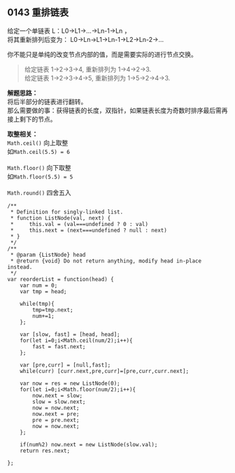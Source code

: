 ## 0143 重排链表
给定一个单链表 L：L0→L1→…→Ln-1→Ln ，<br>
将其重新排列后变为： L0→Ln→L1→Ln-1→L2→Ln-2→…<br>

你不能只是单纯的改变节点内部的值，而是需要实际的进行节点交换。

>给定链表 1->2->3->4, 重新排列为 1->4->2->3.<br>
给定链表 1->2->3->4->5, 重新排列为 1->5->2->4->3.

**解题思路：**<br>
将后半部分的链表进行翻转。<br>
那么需要做的事：获得链表的长度，双指针，如果链表长度为奇数时排序最后需再接上剩下的节点。

**取整相关：**<br>
`Math.ceil()` 向上取整<br>
如`Math.ceil(5.5) = 6`<br><br>
`Math.floor()` 向下取整<br>
如`Math.floor(5.5) = 5`<br><br>
`Math.round()`  四舍五入




```
/**
 * Definition for singly-linked list.
 * function ListNode(val, next) {
 *     this.val = (val===undefined ? 0 : val)
 *     this.next = (next===undefined ? null : next)
 * }
 */
/**
 * @param {ListNode} head
 * @return {void} Do not return anything, modify head in-place instead.
 */
var reorderList = function(head) {
    var num = 0;
    var tmp = head;

    while(tmp){
        tmp=tmp.next;
        num+=1;
    };

    var [slow, fast] = [head, head];
    for(let i=0;i<Math.ceil(num/2);i++){
        fast = fast.next;
    };

    var [pre,curr] = [null,fast];
    while(curr) [curr.next,pre,curr]=[pre,curr,curr.next];
    
    var now = res = new ListNode(0);
    for(let i=0;i<Math.floor(num/2);i++){
        now.next = slow;
        slow = slow.next;
        now = now.next;
        now.next = pre;
        pre = pre.next;
        now = now.next;
    };
    
    if(num%2) now.next = new ListNode(slow.val);
    return res.next;
    
};
```